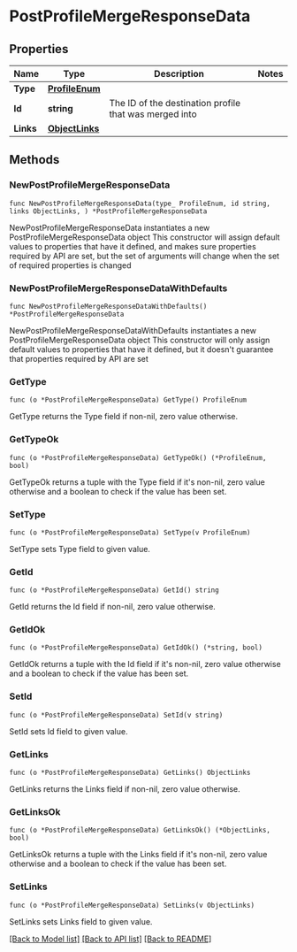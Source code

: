 # PostProfileMergeResponseData

## Properties

Name | Type | Description | Notes
------------ | ------------- | ------------- | -------------
**Type** | [**ProfileEnum**](ProfileEnum.md) |  | 
**Id** | **string** | The ID of the destination profile that was merged into | 
**Links** | [**ObjectLinks**](ObjectLinks.md) |  | 

## Methods

### NewPostProfileMergeResponseData

`func NewPostProfileMergeResponseData(type_ ProfileEnum, id string, links ObjectLinks, ) *PostProfileMergeResponseData`

NewPostProfileMergeResponseData instantiates a new PostProfileMergeResponseData object
This constructor will assign default values to properties that have it defined,
and makes sure properties required by API are set, but the set of arguments
will change when the set of required properties is changed

### NewPostProfileMergeResponseDataWithDefaults

`func NewPostProfileMergeResponseDataWithDefaults() *PostProfileMergeResponseData`

NewPostProfileMergeResponseDataWithDefaults instantiates a new PostProfileMergeResponseData object
This constructor will only assign default values to properties that have it defined,
but it doesn't guarantee that properties required by API are set

### GetType

`func (o *PostProfileMergeResponseData) GetType() ProfileEnum`

GetType returns the Type field if non-nil, zero value otherwise.

### GetTypeOk

`func (o *PostProfileMergeResponseData) GetTypeOk() (*ProfileEnum, bool)`

GetTypeOk returns a tuple with the Type field if it's non-nil, zero value otherwise
and a boolean to check if the value has been set.

### SetType

`func (o *PostProfileMergeResponseData) SetType(v ProfileEnum)`

SetType sets Type field to given value.


### GetId

`func (o *PostProfileMergeResponseData) GetId() string`

GetId returns the Id field if non-nil, zero value otherwise.

### GetIdOk

`func (o *PostProfileMergeResponseData) GetIdOk() (*string, bool)`

GetIdOk returns a tuple with the Id field if it's non-nil, zero value otherwise
and a boolean to check if the value has been set.

### SetId

`func (o *PostProfileMergeResponseData) SetId(v string)`

SetId sets Id field to given value.


### GetLinks

`func (o *PostProfileMergeResponseData) GetLinks() ObjectLinks`

GetLinks returns the Links field if non-nil, zero value otherwise.

### GetLinksOk

`func (o *PostProfileMergeResponseData) GetLinksOk() (*ObjectLinks, bool)`

GetLinksOk returns a tuple with the Links field if it's non-nil, zero value otherwise
and a boolean to check if the value has been set.

### SetLinks

`func (o *PostProfileMergeResponseData) SetLinks(v ObjectLinks)`

SetLinks sets Links field to given value.



[[Back to Model list]](../README.md#documentation-for-models) [[Back to API list]](../README.md#documentation-for-api-endpoints) [[Back to README]](../README.md)


